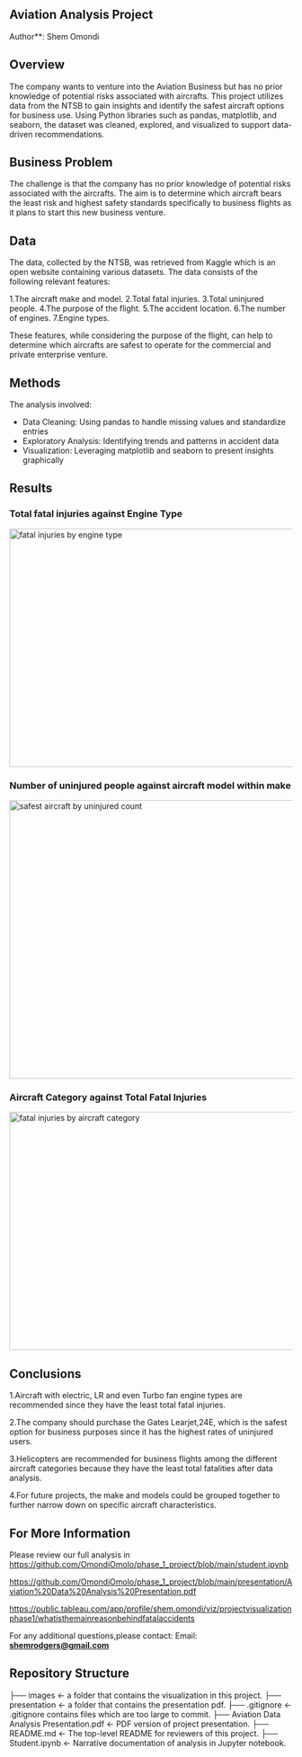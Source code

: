 ## Aviation Analysis Project
Author**: Shem Omondi

## Overview

The company wants to venture into the Aviation Business but has no prior knowledge of potential risks associated with aircrafts. This project utilizes data from the NTSB to gain insights and identify the safest aircraft options for business use. Using Python libraries such as pandas, matplotlib, and seaborn, the dataset was cleaned, explored, and visualized to support data-driven recommendations.

## Business Problem

The challenge is that the company has no prior knowledge of potential risks associated with the aircrafts.
The aim is to determine which aircraft bears the least risk and highest safety standards specifically to business flights as it plans to start this new business venture.

## Data

The data, collected by the NTSB, was retrieved from Kaggle which is an open website containing various datasets.
The data consists of the following relevant features:

1.The aircraft make and model.
2.Total fatal injuries.
3.Total uninjured people.
4.The purpose of the flight.
5.The accident location.
6.The number of engines.
7.Engine types.

These features, while considering the purpose of the flight, can help to determine which aircrafts are safest to operate for the commercial and private enterprise venture.

## Methods

The analysis involved:
- Data Cleaning: Using pandas to handle missing values and standardize entries
- Exploratory Analysis: Identifying trends and patterns in accident data
- Visualization: Leveraging matplotlib and seaborn to present insights graphically


## Results

### Total fatal injuries against Engine Type

<img width="712" height="424" alt="fatal injuries by engine type" src="https://github.com/user-attachments/assets/ccc53560-032f-4b5b-b119-12002e825e2a" />




### Number of uninjured people against aircraft model within make 
<img width="856" height="496" alt="safest aircraft by uninjured count" src="https://github.com/user-attachments/assets/cc1728fe-5c1c-44ac-aa03-1d3ee7a8b79e" />




### Aircraft Category against Total Fatal Injuries
<img width="712" height="424" alt="fatal injuries by aircraft category" src="https://github.com/user-attachments/assets/219f689d-35c4-494c-9318-d8fbf17639cc" />



## Conclusions

1.Aircraft with electric, LR and even Turbo fan engine types are recommended since they have the least total fatal injuries.

2.The company should purchase the Gates Learjet,24E, which is the safest option for business purposes since it has the highest rates of uninjured users.

3.Helicopters are recommended for business flights among the different aircraft categories because they have the least total fatalities after data analysis.

4.For future projects, the make and models could be grouped together to further narrow down on specific aircraft characteristics.

## For More Information

Please review our full analysis in https://github.com/OmondiOmolo/phase_1_project/blob/main/student.ipynb 

https://github.com/OmondiOmolo/phase_1_project/blob/main/presentation/Aviation%20Data%20Analysis%20Presentation.pdf 

https://public.tableau.com/app/profile/shem.omondi/viz/projectvisualizationphase1/whatisthemainreasonbehindfatalaccidents

For any additional questions,please contact:
Email: **shemrodgers@gmail.com**

## Repository Structure


├── images                                   <- a folder that contains the visualization in this project.
├── presentation                             <- a folder that contains the presentation pdf.
├── .gitignore                               <- .gitignore contains files which are too large to commit.
├── Aviation Data Analysis Presentation.pdf  <- PDF version of project presentation.
├── README.md                                <- The top-level README for reviewers of this project.
├── Student.ipynb                            <- Narrative documentation of analysis in Jupyter notebook.
